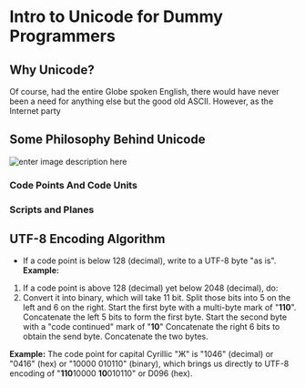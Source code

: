 # Intro to Unicode for Dummy Programmers

## Why Unicode?

Of course, had the entire Globe spoken English, there would have never been a need for anything else but the good old ASCII. However, as the Internet party

## Some Philosophy Behind Unicode

![enter image description here](https://lh3.googleusercontent.com/driTrANKja0TwszTgvDmmmLzRCryfCI5TGAj11gkI_PfxbNG3JVqszY282WWRLYdndv4AZL68Q9Q)


### Code Points And Code Units

### Scripts and Planes

## UTF-8 Encoding Algorithm

 - If  a code point is below 128 (decimal), write to a UTF-8 byte "as is".
**Example:** 

 1. If a code point is above 128 (decimal) yet below 2048 (decimal), do:
 2. Convert it into binary, which will take 11 bit. Split those bits
    into 5 on the left and 6 on the right. Start the first byte with a
    multi-byte mark of "**110**". Concatenate the left 5 bits to form
    the first byte. Start the second byte with a "code continued" mark
    of "**10**" Concatenate the right 6 bits to obtain the send byte.
    Concatenate the two bytes.

**Example:**
The code point for capital Cyrillic "Ж" is "1046" (decimal) or "0416" (hex) or "10000 010110" (binary), which brings us directly to UTF-8 encoding of "**110**10000 **10**010110" or D096 (hex).



<!--stackedit_data:
eyJoaXN0b3J5IjpbLTE1NDU4NTI5MzgsOTI5OTY0MzM0LC0yMD
E2Njg4ODg5LDE0MjIxMDc0OSw5ODg4MjU5NjQsLTE1ODg3OTY2
Nl19
-->